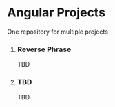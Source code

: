 # Angular Projects

One repository for multiple projects

1. ### Reverse Phrase

   TBD

2. ### TBD
   TBD
